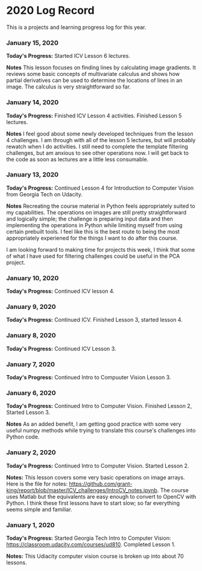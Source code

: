 <!--- Template 

### January x, 2020

**Today's Progress:**

**Notes**

--->
# 2020 Log Record
This is a projects and learning progress log for this year. 

### January 15, 2020

**Today's Progress:** Started ICV Lesson 6 lectures.

**Notes** This lesson focuses on finding lines by calculating image gradients. It reviews some basic concepts of multivariate calculus and shows how partial derivatives can be used to determine the locations of lines in an image. The calculus is very straightforward so far.

### January 14, 2020

**Today's Progress:** Finished ICV Lesson 4 activities. Finished Lesson 5 lectures.

**Notes** I feel good about some newly developed techniques from the lesson 4 challenges. I am through with all of the lesson 5 lectures, but will probably rewatch when I do activities. I still need to complete the template filtering challenges, but am anxious to see other operations now. I will get back to the code as soon as lectures are a little less consumable.

### January 13, 2020

**Today's Progress:** Continued Lesson 4 for Introduction to Computer Vision from Georgia Tech on Udacity.

**Notes** Recreating the course material in Python feels appropriately suited to my capabilities. The operations on images are still pretty straightforward and logically simple; the challenge is preparing input data and then implementing the operations in Python while limiting myself from using certain prebuilt tools. I feel like this is the best route to being the most appropriately experiened for the things I want to do after this course. 

I am looking forward to making time for projects this week, I think that some of what I have used for filtering challenges could be useful in the PCA project.

### January 10, 2020

**Today's Progress:** Continued ICV lesson 4.

### January 9, 2020

**Today's Progress:** Continued ICV. Finished Lesson 3, started lesson 4.

### January 8, 2020

**Today's Progress:** Continued ICV Lesson 3.

### January 7, 2020

**Today's Progress:** Continued Intro to Compuuter Vision Lesson 3.

### January 6, 2020

**Today's Progress:** Continued Intro to Computer Vision. Finished Lesson 2, Started Lesson 3.

**Notes** As an added benefit, I am getting good practice with some very useful numpy methods while trying to translate this course's challenges into Python code.

### January 2, 2020

**Today's Progress:** Continued Intro to Computer Vision. Started Lesson 2.

**Notes:** This lesson covers some very basic operations on image arrays. Here is the file for notes: https://github.com/grant-king/report/blob/master/ICV_challenges/IntroCV_notes.ipynb.
The course uses Matlab but the equivalents are easy enough to convert to OpenCV with Python. I think these first lessons have to start slow; so far everything seems simple and familiar.

### January 1, 2020

**Today's Progress:** Started Georgia Tech Intro to Computer Vision: https://classroom.udacity.com/courses/ud810. Completed Lesson 1.

**Notes:** This Udiacity computer vision course is broken up into about 70 lessons.

